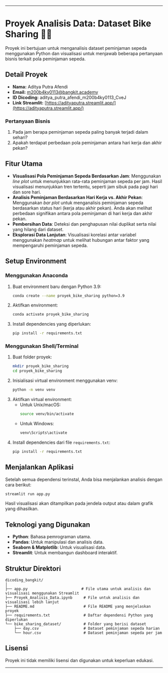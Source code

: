
---

# Proyek Analisis Data: Dataset Bike Sharing 🚴‍♂️

Proyek ini bertujuan untuk menganalisis dataset peminjaman sepeda menggunakan Python dan visualisasi untuk menjawab beberapa pertanyaan bisnis terkait pola peminjaman sepeda.

## Detail Proyek
- **Nama:** Aditya Putra Afendi
- **Email:** m200b4ky0113@bangkit.academy
- **ID Dicoding:** aditya_putra_afendi_m200b4ky0113_CveJ
- **Link Streamlit:** [https://adityaputra.streamlit.app/](https://adityaputra.streamlit.app/)

### Pertanyaan Bisnis
1. Pada jam berapa peminjaman sepeda paling banyak terjadi dalam sehari?
2. Apakah terdapat perbedaan pola peminjaman antara hari kerja dan akhir pekan?

## Fitur Utama
- **Visualisasi Pola Peminjaman Sepeda Berdasarkan Jam**: Menggunakan *line plot* untuk menunjukkan rata-rata peminjaman sepeda per jam. Hasil visualisasi menunjukkan tren tertentu, seperti jam sibuk pada pagi hari dan sore hari.
- **Analisis Peminjaman Berdasarkan Hari Kerja vs. Akhir Pekan**: Menggunakan *bar plot* untuk menganalisis peminjaman sepeda berdasarkan status hari (kerja atau akhir pekan). Anda akan melihat perbedaan signifikan antara pola peminjaman di hari kerja dan akhir pekan.
- **Pembersihan Data**: Deteksi dan penghapusan nilai duplikat serta nilai yang hilang dari dataset.
- **Eksplorasi Data Lanjutan**: Visualisasi korelasi antar variabel menggunakan *heatmap* untuk melihat hubungan antar faktor yang mempengaruhi peminjaman sepeda.

## Setup Environment

### Menggunakan Anaconda
1. Buat environment baru dengan Python 3.9:
   ```bash
   conda create --name proyek_bike_sharing python=3.9
   ```
2. Aktifkan environment:
   ```bash
   conda activate proyek_bike_sharing
   ```
3. Install dependencies yang diperlukan:
   ```bash
   pip install -r requirements.txt
   ```

### Menggunakan Shell/Terminal
1. Buat folder proyek:
   ```bash
   mkdir proyek_bike_sharing
   cd proyek_bike_sharing
   ```
2. Inisialisasi virtual environment menggunakan venv:
   ```bash
   python -m venv venv
   ```
3. Aktifkan virtual environment:
   - Untuk Unix/macOS:
     ```bash
     source venv/bin/activate
     ```
   - Untuk Windows:
     ```bash
     venv\Scripts\activate
     ```
4. Install dependencies dari file `requirements.txt`:
   ```bash
   pip install -r requirements.txt
   ```

## Menjalankan Aplikasi
Setelah semua dependensi terinstal, Anda bisa menjalankan analisis dengan cara berikut:

```bash
streamlit run app.py
```

Hasil visualisasi akan ditampilkan pada jendela output atau dalam grafik yang dihasilkan.

## Teknologi yang Digunakan
- **Python**: Bahasa pemrograman utama.
- **Pandas**: Untuk manipulasi dan analisis data.
- **Seaborn & Matplotlib**: Untuk visualisasi data.
- **Streamlit**: Untuk membangun dashboard interaktif.

## Struktur Direktori
```
dicoding_bangkit/
│
├── app.py                        # File utama untuk analisis dan visualisasi menggunakan Streamlit
├── Proyek_Analisis_Data.ipynb     # File untuk analisis dan visualisasi lebih lanjut
├── README.md                      # File README yang menjelaskan proyek
├── requirements.txt               # Daftar dependensi Python yang diperlukan
└── bike_sharing_dataset/          # Folder yang berisi dataset
    ├── day.csv                    # Dataset peminjaman sepeda harian
    └── hour.csv                   # Dataset peminjaman sepeda per jam

```

## Lisensi
Proyek ini tidak memiliki lisensi dan digunakan untuk keperluan edukasi.

---
